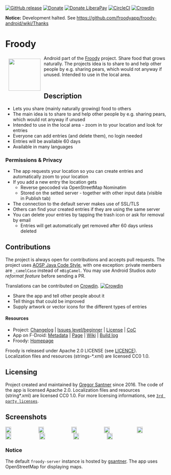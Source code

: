 [![GitHub release](https://img.shields.io/github/tag/froodyapp/froody-android.svg)](https://github.com/froodyapp/froody-android/releases)
[![Donate](https://img.shields.io/badge/donate-bitcoin-orange.svg)](http://gsantner.net/#donate)
[![Donate LiberaPay](https://img.shields.io/badge/donate-liberapay-orange.svg)](https://liberapay.com/gsantner/donate)
[![CircleCI](https://circleci.com/gh/froodyapp/froody-android.svg?style=shield)](https://circleci.com/gh/froodyapp/froody-android)
[![Crowdin](https://d322cqt584bo4o.cloudfront.net/froodyapp/localized.svg)](https://crowdin.com/project/froodyapp)


**Notice:** Development halted. See <https://github.com/froodyapp/froody-android/wiki/Thanks>

# Froody
<img src="/app/src/main/ic_launcher-web.png" align="left" width="100" hspace="10" vspace="10">
Android part of the <a href="https://froodyapp.github.io/">Froody</a> project.
Share food that grows naturally. The projects idea is to share to and help other people by e.g. sharing pears, 
which would rot anyway if unused. Intended to use in the local area.

<div style="display:flex;" >
<!--<a href="https://f-droid.org/repository/browse/?fdid=io.github.froodyapp">
    <img src="https://f-droid.org/badge/get-it-on.png" alt="Get it on F-Droid" height="80">
</a>
<a href="https://play.google.com/store/apps/details?id=io.github.froodyapp">
    <img alt="Get it on Google Play" height="80" src="https://play.google.com/intl/en_us/badges/images/generic/en_badge_web_generic.png" />
</a>
-->
</div></br>


## Description
* Lets you share (mainly naturally growing) food to others
* The main idea is to share to and help other people by e.g. sharing pears, which would rot anyway if unused
* Intended to use in the local area - zoom in to your location and look for entries
* Everyone can add entries (and delete them), no login needed
* Entries will be available 60 days
* Available in many languages

### Permissions & Privacy<a name="privacy"></a>
* The app requests your location so you can create entries and automatically zoom to your location
* If you add a new entry the location gets
  * Reverse geocoded via OpenStreetMap Nominatim
  * Stored on the setted server - together with other input data (visible in Publish tab)
* The connection to the default server makes use of SSL/TLS
* Others can find your created entries if they are using the same server
* You can delete your entries by tapping the trash icon or ask for removal by email
  * Entries will get automatically get removed after 60 days unless deleted

## Contributions
The project is always open for contributions and accepts pull requests.
The project uses [AOSP Java Code Style](https://source.android.com/source/code-style#follow-field-naming-conventions), with one exception: private members are `_camelCase` instead of `mBigCamel`. You may use Android Studios _auto reformat feature_ before sending a PR.

Translations can be contributed on [Crowdin](https://crowdin.com/project/froodyapp). [![Crowdin](https://d322cqt584bo4o.cloudfront.net/froodyapp/localized.svg)](https://crowdin.com/project/froodyapp)

* Share the app and tell other people about it
* Tell things that could be improved
* Supply artwork or vector icons for the different types of entries



#### Resources
* Project: [Changelog](/CHANGELOG.md) | [Issues level/beginner](https://github.com/froodyapp/froody-android/issues?q=is%3Aissue+is%3Aopen+label%3Alevel%2Fbeginner) | [License](/LICENSE.txt) | [CoC](/CODE_OF_CONDUCT.md)
* App on F-Droid: [Metadata](https://gitlab.com/fdroid/fdroiddata/blob/master/metadata/io.github.froodyapp.txt) | [Page](https://f-droid.org/packages/io.github.froodyapp/) | [Wiki](https://f-droid.org/wiki/page/io.github.froodyapp) | [Build log](https://f-droid.org/wiki/page/io.github.froodyapp/lastbuild)
* Froody: [Homepage](https://froodyapp.github.io/)

Froody is released under Apache 2.0 LICENSE (see [LICENCE](https://github.com/froodyapp/froody-android/blob/master/LICENSE.txt)).  
Localization files and resources (strings-\*.xml) are licensed CC0 1.0.

## Licensing<a name="license"></a>
Project created and maintained by <a href="http://gsantner.net">Gregor Santner</a> since 2016.
The code of the app is licensed Apache 2.0. Localization files and resources (string\*.xml) are licensed CC0 1.0.
For more licensing informations, see [`3rd party licenses`](/app/src/main/res/raw/licenses_3rd_party.md).

## Screenshots
<div style="display:flex;" >
	<img src="https://raw.githubusercontent.com/froodyapp/froody-metadata-latest/master/en-US/phoneScreenshots/01.png" width="19%" >
	<img src="https://raw.githubusercontent.com/froodyapp/froody-metadata-latest/master/en-US/phoneScreenshots/02.png" width="19%" style="margin-left:10px;" >
	<img src="https://raw.githubusercontent.com/froodyapp/froody-metadata-latest/master/en-US/phoneScreenshots/03.png" width="19%" style="margin-left:10px;" >
	<img src="https://raw.githubusercontent.com/froodyapp/froody-metadata-latest/master/en-US/phoneScreenshots/04.png" width="19%" style="margin-left:10px;" >
	<img src="https://raw.githubusercontent.com/froodyapp/froody-metadata-latest/master/en-US/phoneScreenshots/05.png" width="19%" style="margin-left:10px;" >
</div>

<div style="display:flex;" >
	<img src="https://raw.githubusercontent.com/froodyapp/froody-metadata-latest/master/en-US/phoneScreenshots/06.png" width="19%" >
	<img src="https://raw.githubusercontent.com/froodyapp/froody-metadata-latest/master/en-US/phoneScreenshots/07.png" width="19%" style="margin-left:10px;" >
	<img src="https://raw.githubusercontent.com/froodyapp/froody-metadata-latest/master/en-US/phoneScreenshots/08.png" width="19%" style="margin-left:10px;" >
	<img src="https://raw.githubusercontent.com/froodyapp/froody-metadata-latest/master/en-US/phoneScreenshots/11.png" width="19%" style="margin-left:10px;" >
</div>


### Notice
The default `froody-server` instance is hosted by [gsantner](http://gsantner.net/).
The app uses OpenStreetMap for displaying maps.
